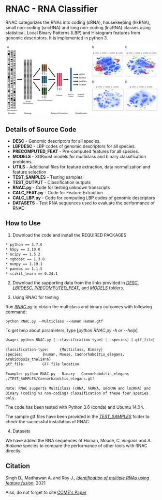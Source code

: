# RNAC - RNA Classifier

RNAC categorizes the RNAs into coding (cRNA), housekeeping (hkRNA), small non-coding (sncRNA) and long non-coding (lncRNA) classes using statistical, Local Binary Patterns (LBP) and Histogram features from genomic descriptors. It is implemented in python 3.

![Image](main.png "icon")


Details of Source Code
-------------------------
* **DESC** - Genomic descriptors for all species.
* **LBPDESC** - LBP codes of genomic descriptors for all species.
* **PRECOMPUTED_FEAT** - Pre-computed features for all species.
* **MODELS** - XGBoost models for multiclass and binary classification problems.
* **UTILS** - Additional files for feature extraction, data normalization and feature selection
* **TEST_SAMPLES** - Testing samples
* **TEST_OUTPUT** - Classification outputs
* **RNAC.py** - Code for testing unknown transcripts
* **CALC_FEAT.py** - Code for Feature Extraction
* **CALC_LBP.py** - Code for computing LBP codes of genomic descriptors
* **DATASETS** - Test RNA sequences used to evaluate the performance of RNAC

How to Use
-----------

1. Download the code and install the REQUIRED PACKAGES
```
* python == 3.7.0
* h5py == 2.10.0
* scipy == 1.5.2
* xgboost == 1.3.0
* numpy == 1.19.1
* pandas == 1.1.5
* scikit_learn == 0.24.1
```
2. Download the supporting data from the links provided in [*DESC*](https://github.com/cbl-nabi/RNAC/tree/main/DESC), [*LBPDESC*](https://github.com/cbl-nabi/RNAC/tree/main/LBPDESC), [*PRECOMPUTED_FEAT*](https://github.com/cbl-nabi/RNAC/tree/main/PRECOMPUTED_FEAT), and [*MODELS*](https://github.com/cbl-nabi/RNAC/tree/main/MODELS) folders.

3. Using RNAC for testing

Run [*RNAC.py*](https://github.com/cbl-nabi/RNAC/blob/main/RNAC.py) to obtain the multiclass and binary outcomes with following command:
```
python RNAC.py --Multiclass --Human Human.gtf
```
To get help about parameters, type [*python RNAC.py -h or --help*]
```
Usage: python RNAC.py [--classification-type] [--species] [-gtf_file]

classification-type: 	 {Multiclass, Binary}
species: 		 {Human, Mouse, Caenorhabditis_elegans, Arabidopsis_thaliana}
gtf_file: 		 GTF file location

Example: python RNAC.py --Binary --Caenorhabditis_elegans ./TEST_SAMPLES/Caenorhabditis_elegans.gtf

Note: RNAC supports Multiclass (cRNA, hkRNA, sncRNA and lncRNA) and Binary (coding vs non-coding) classification of these four species only.
```
The code has been tested with Python 3.6 (conda) and Ubuntu 14.04.

The sample gtf files have been provided in the [*TEST_SAMPLES*](https://github.com/cbl-nabi/RNAC/tree/main/TEST_SAMPLES) folder to check the successful installation of RNAC.

4. Datasets

We have added the RNA sequences of Human, Mouse, *C. elegans* and *A. thaliana* species to compare the performance of other tools with RNAC directly.

Citation
-----------
Singh D., Madhawan A. and Roy J., *[Identification of multiple RNAs using feature fusion](https://doi.org/10.1093/bib/bbab178)*, 2021 

Also, do not forget to cite [COME's Paper](https://academic.oup.com/nar/article/45/1/e2/2871107)
